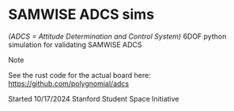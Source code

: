 # SAMWISE ADCS sims
*(ADCS = Attitude Determination and Control System)*
6DOF python simulation for validating SAMWISE ADCS

> [!NOTE]
> See the rust code for the actual board here:
> https://github.com/polygnomial/adcs

Started 10/17/2024
Stanford Student Space Initiative
